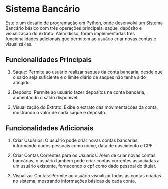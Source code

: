# Sistema Bancário

Este é um desafio de programação em Python, onde desenvolvi um Sistema Bancário básico com três operações principais: saque, depósito e visualização do extrato. 
Além disso, foram implementadas três funcionalidades adicionais que permitem ao usuário criar novas contas e visualizá-las.

## Funcionalidades Principais 

1. Saque: Permite ao usuário realizar saques da conta bancária, desde que o saldo seja suficiente e o limite diário de saques não tenha sido atingido.

2. Depósito: Permite ao usuário fazer depósitos na conta bancária, aumentando o saldo disponível.

3. Visualização do Extrato: Exibe o extrato das movimentações da conta, mostrando o valor de cada saque e depósito.

## Funcionalidades Adicionais

1. Criar Usuários: O usuário pode criar novas contas bancárias, informando dados pessoais como nome, data de nascimento e CPF.

2. Criar Contas Correntes para os Usuários: Além de criar novas contas bancárias, o usuário também pode criar contas correntes associadas a um usuário existente, fornecendo o cpf como dado pessoal do titular.  

3. Visualizar Contas: Permite ao usuário visualizar todas as contas criadas no sistema, mostrando informações básicas de cada conta.
